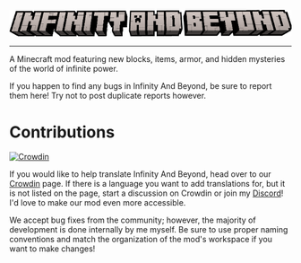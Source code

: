 <p align="center"><img src="src/main/resources/ultr_mod.png" alt="infinity and beyond" width="1024"></p>

---
A Minecraft mod featuring new blocks, items, armor, and hidden mysteries of the world of infinite power.

If you happen to find any bugs in Infinity And Beyond, be sure to report them here! Try not to post duplicate reports however.

# Contributions
[![Crowdin](https://badges.crowdin.net/infinityandbeyond/localized.svg)](https://crowdin.com/project/infinityandbeyond)

If you would like to help translate Infinity And Beyond, head over to our [Crowdin](https://crowdin.com/project/infinityandbeyond) page. If there is a language you want to add translations for, but it is not listed on the page, start a discussion on Crowdin or join my [Discord](https://discord.gg/3QNhsQFp)! I'd love to make our mod even more accessible.

We accept bug fixes from the community; however, the majority of development is done internally by me myself. Be sure to use proper naming conventions and match the organization of the mod's workspace if you want to make changes!
